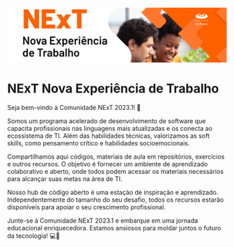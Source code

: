 [![NExT's GitHub Banner](../assets/GitHubHeader.png)](https://www.cesar.school/next-nova-experiencia-de-trabalho/)
# NExT Nova Experiência de Trabalho

Seja bem-vindo à Comunidade NExT 2023.1! 🚀

Somos um programa acelerado de desenvolvimento de software que capacita profissionais nas linguagens mais atualizadas e os conecta ao ecossistema de TI. Além das habilidades técnicas, valorizamos as soft skills, como pensamento crítico e habilidades socioemocionais.

Compartilhamos aqui códigos, materiais de aula em repositórios, exercícios e outros recursos. O objetivo é fornecer um ambiente de aprendizado colaborativo e aberto, onde todos podem acessar os materiais necessários para alcançar suas metas na área de TI.

Nosso hub de código aberto é uma estação de inspiração e aprendizado. Independentemente do tamanho do seu desafio, todos os recursos estarão disponíveis para apoiar o seu crescimento profissional.

Junte-se à Comunidade NExT 2023.1 e embarque em uma jornada educacional enriquecedora. Estamos ansiosos para moldar juntos o futuro da tecnologia! 💻🌟
